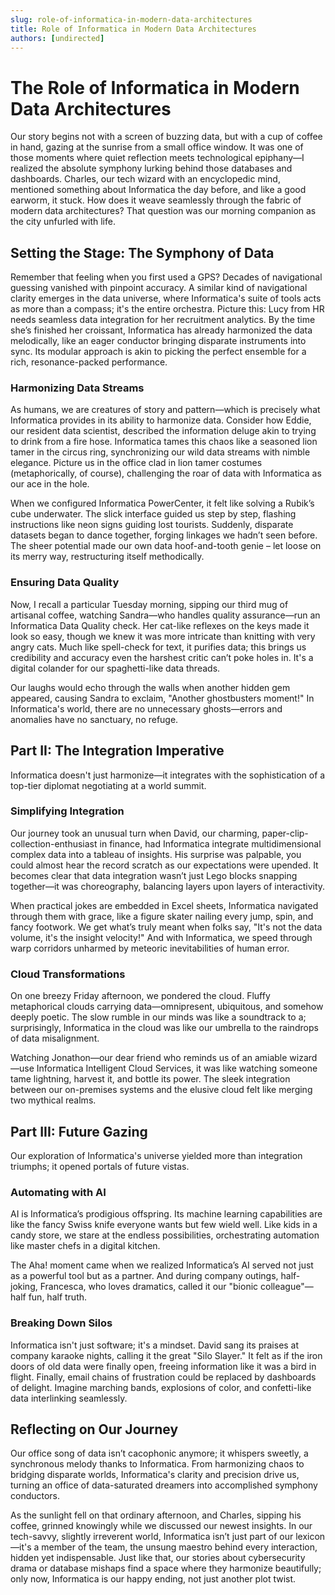 ```yaml
---
slug: role-of-informatica-in-modern-data-architectures
title: Role of Informatica in Modern Data Architectures
authors: [undirected]
---
```



# The Role of Informatica in Modern Data Architectures

Our story begins not with a screen of buzzing data, but with a cup of coffee in hand, gazing at the sunrise from a small office window. It was one of those moments where quiet reflection meets technological epiphany—I realized the absolute symphony lurking behind those databases and dashboards. Charles, our tech wizard with an encyclopedic mind, mentioned something about Informatica the day before, and like a good earworm, it stuck. How does it weave seamlessly through the fabric of modern data architectures? That question was our morning companion as the city unfurled with life.

## Setting the Stage: The Symphony of Data 

Remember that feeling when you first used a GPS? Decades of navigational guessing vanished with pinpoint accuracy. A similar kind of navigational clarity emerges in the data universe, where Informatica's suite of tools acts as more than a compass; it's the entire orchestra. Picture this: Lucy from HR needs seamless data integration for her recruitment analytics. By the time she’s finished her croissant, Informatica has already harmonized the data melodically, like an eager conductor bringing disparate instruments into sync. Its modular approach is akin to picking the perfect ensemble for a rich, resonance-packed performance.

### Harmonizing Data Streams

As humans, we are creatures of story and pattern—which is precisely what Informatica provides in its ability to harmonize data. Consider how Eddie, our resident data scientist, described the information deluge akin to trying to drink from a fire hose. Informatica tames this chaos like a seasoned lion tamer in the circus ring, synchronizing our wild data streams with nimble elegance. Picture us in the office clad in lion tamer costumes (metaphorically, of course), challenging the roar of data with Informatica as our ace in the hole.

When we configured Informatica PowerCenter, it felt like solving a Rubik’s cube underwater. The slick interface guided us step by step, flashing instructions like neon signs guiding lost tourists. Suddenly, disparate datasets began to dance together, forging linkages we hadn’t seen before. The sheer potential made our own data hoof-and-tooth genie – let loose on its merry way, restructuring itself methodically.

### Ensuring Data Quality

Now, I recall a particular Tuesday morning, sipping our third mug of artisanal coffee, watching Sandra—who handles quality assurance—run an Informatica Data Quality check. Her cat-like reflexes on the keys made it look so easy, though we knew it was more intricate than knitting with very angry cats. Much like spell-check for text, it purifies data; this brings us credibility and accuracy even the harshest critic can’t poke holes in. It's a digital colander for our spaghetti-like data threads.

Our laughs would echo through the walls when another hidden gem appeared, causing Sandra to exclaim, "Another ghostbusters moment!" In Informatica's world, there are no unnecessary ghosts—errors and anomalies have no sanctuary, no refuge.

## Part II: The Integration Imperative

Informatica doesn't just harmonize—it integrates with the sophistication of a top-tier diplomat negotiating at a world summit.

### Simplifying Integration

Our journey took an unusual turn when David, our charming, paper-clip-collection-enthusiast in finance, had Informatica integrate multidimensional complex data into a tableau of insights. His surprise was palpable, you could almost hear the record scratch as our expectations were upended. It becomes clear that data integration wasn’t just Lego blocks snapping together—it was choreography, balancing layers upon layers of interactivity.

When practical jokes are embedded in Excel sheets, Informatica navigated through them with grace, like a figure skater nailing every jump, spin, and fancy footwork. We get what’s truly meant when folks say, "It's not the data volume, it's the insight velocity!" And with Informatica, we speed through warp corridors unharmed by meteoric inevitabilities of human error.

### Cloud Transformations

On one breezy Friday afternoon, we pondered the cloud. Fluffy metaphorical clouds carrying data—omnipresent, ubiquitous, and somehow deeply poetic. The slow rumble in our minds was like a soundtrack to a; surprisingly, Informatica in the cloud was like our umbrella to the raindrops of data misalignment. 

Watching Jonathon—our dear friend who reminds us of an amiable wizard—use Informatica Intelligent Cloud Services, it was like watching someone tame lightning, harvest it, and bottle its power. The sleek integration between our on-premises systems and the elusive cloud felt like merging two mythical realms.

## Part III: Future Gazing

Our exploration of Informatica's universe yielded more than integration triumphs; it opened portals of future vistas.

### Automating with AI

AI is Informatica’s prodigious offspring. Its machine learning capabilities are like the fancy Swiss knife everyone wants but few wield well. Like kids in a candy store, we stare at the endless possibilities, orchestrating automation like master chefs in a digital kitchen.

The Aha! moment came when we realized Informatica’s AI served not just as a powerful tool but as a partner. And during company outings, half-joking, Francesca, who loves dramatics, called it our "bionic colleague"—half fun, half truth.

### Breaking Down Silos

Informatica isn't just software; it's a mindset. David sang its praises at company karaoke nights, calling it the great "Silo Slayer." It felt as if the iron doors of old data were finally open, freeing information like it was a bird in flight. Finally, email chains of frustration could be replaced by dashboards of delight. Imagine marching bands, explosions of color, and confetti-like data interlinking seamlessly.

## Reflecting on Our Journey

Our office song of data isn’t cacophonic anymore; it whispers sweetly, a synchronous melody thanks to Informatica. From harmonizing chaos to bridging disparate worlds, Informatica's clarity and precision drive us, turning an office of data-saturated dreamers into accomplished symphony conductors.

As the sunlight fell on that ordinary afternoon, and Charles, sipping his coffee, grinned knowingly while we discussed our newest insights. In our tech-savvy, slightly irreverent world, Informatica isn’t just part of our lexicon—it's a member of the team, the unsung maestro behind every interaction, hidden yet indispensable. Just like that, our stories about cybersecurity drama or database mishaps find a space where they harmonize beautifully; only now, Informatica is our happy ending, not just another plot twist.